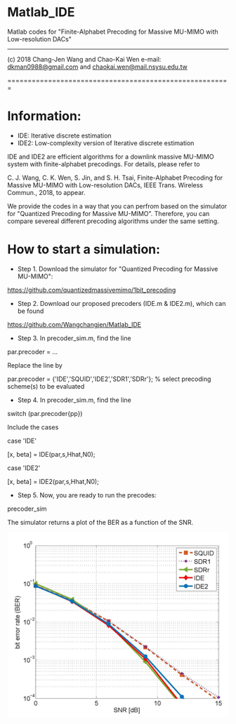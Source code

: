 # Matlab_IDE

Matlab codes for "Finite-Alphabet Precoding for Massive MU-MIMO with Low-resolution DACs"

----------------------------------------
(c) 2018 Chang-Jen Wang and Chao-Kai Wen e-mail: dkman0988@gmail.com and chaokai.wen@mail.nsysu.edu.tw

=======================================================

# Information:

- IDE: Iterative discrete estimation
- IDE2: Low-complexity version of Iterative discrete estimation

IDE and IDE2 are efficient algorithms for a downlink massive MU-MIMO system with finite-alphabet precodings. For details, please refer to 

C. J. Wang, C. K. Wen, S. Jin, and S. H. Tsai, Finite-Alphabet Precoding for Massive MU-MIMO with Low-resolution DACs, IEEE Trans. Wireless Commun., 2018, to appear.

We provide the codes in a way that you can perfrom based on the simulator for "Quantized Precoding for Massive MU-MIMO". Therefore, you can compare severeal different precoding algorithms under the same setting.


# How to start a simulation:

- Step 1. Download the simulator for "Quantized Precoding for Massive MU-MIMO":

https://github.com/quantizedmassivemimo/1bit_precoding

- Step 2. Download our proposed precoders (IDE.m & IDE2.m), which can be found

https://github.com/Wangchangjen/Matlab_IDE

- Step 3. In precoder_sim.m, find the line 

par.precoder = … 

Replace the line by

par.precoder = {'IDE','SQUID','IDE2','SDR1','SDRr'}; % select precoding scheme(s) to be evaluated

- Step 4. In precoder_sim.m, find the line

switch (par.precoder{pp}) 

Include the cases

case 'IDE'

[x, beta] = IDE(par,s,Hhat,N0);

case 'IDE2'

[x, beta] = IDE2(par,s,Hhat,N0);

- Step 5. Now, you are ready to run the precodes:

precoder_sim

The simulator returns a plot of the BER as a function of the SNR.

![image](https://github.com/Wangchangjen/Matlab_IDE/blob/master/Fig1.jpg)

